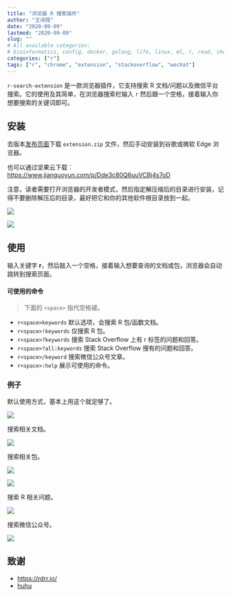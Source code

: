 ```yaml
---
title: "浏览器 R 搜索插件"
author: "王诗翔"
date: "2020-09-09"
lastmod: "2020-09-09"
slug: ""
# All available categories:
# bioinformatics, config, docker, golang, life, linux, ml, r, read, shell, thinking
categories: ["r"]
tags: ["r", "chrome", "extension", "stackoverflow", "wechat"]
---
```


`r-search-extension` 是一款浏览器插件，它支持搜索 R 文档/问题以及微信平台搜索。它的使用及其简单，在浏览器搜索栏输入 `r` 然后跟一个空格，接着输入你想要搜索的关键词即可。

## 安装

去版本[发布页面](https://github.com/ShixiangWang/r-search-extension/releases)下载 `extension.zip` 文件，然后手动安装到谷歌或微软 Edge 浏览器。

也可以通过坚果云下载：<https://www.jianguoyun.com/p/Dde3c80Q6uuVCBj4s7oD>

注意，读者需要打开浏览器的开发者模式，然后指定解压缩后的目录进行安装，记得不要删除解压后的目录，最好把它和你的其他软件根目录放到一起。

![](https://gitee.com/ShixiangWang/ImageCollection/raw/master/png/20200908234352.png)

![](https://gitee.com/ShixiangWang/ImageCollection/raw/master/png/20200908234455.png)

## 使用

输入关键字 **r**，然后敲入一个空格，接着输入想要查询的文档或包，浏览器会自动跳转到搜索页面。

#### 可使用的命令

> 下面的 `<space>` 指代空格键。

- `r<space>keywords` 默认选项，会搜索 R 包/函数文档。
- `r<space>!keywords` 仅搜索 R 包。
- `r<space>?keywords` 搜索 Stack Overflow 上有 r 标签的问题和回答。
- `r<space>?all:keywords` 搜索 Stack Overflow 搜有的问题和回答。
- `r<space>/keyword` 搜索微信公众号文章。
- `r<space>:help` 展示可使用的命令。

### 例子

默认使用方式，基本上用这个就足够了。

![](https://gitee.com/ShixiangWang/ImageCollection/raw/master/png/20200909123420.png)

搜索相关文档。

![](https://gitee.com/ShixiangWang/ImageCollection/raw/master/png/20200908234841.png)

搜索相关包。

![](https://gitee.com/ShixiangWang/ImageCollection/raw/master/png/20200908234652.png)

![](https://gitee.com/ShixiangWang/ImageCollection/raw/master/png/20200908234946.png)

搜索 R 相关问题。

![](https://gitee.com/ShixiangWang/ImageCollection/raw/master/png/20200909123528.png)

搜索微信公众号。

![](https://gitee.com/ShixiangWang/ImageCollection/raw/master/png/20200909123628.png)


## 致谢

- https://rdrr.io/
- [huhu](https://github.com/huhu/search-extension-core)


